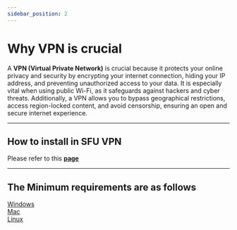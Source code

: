 ```yaml
---
sidebar_position: 2
---
```


# Why VPN is crucial
A **VPN (Virtual Private Network)** is crucial because it protects your online privacy and security by encrypting your internet connection, hiding your IP address, and preventing unauthorized access to your data. It is especially vital when using public Wi-Fi, as it safeguards against hackers and cyber threats. Additionally, a VPN allows you to bypass geographical restrictions, access region-locked content, and avoid censorship, ensuring an open and secure internet experience.

---

## How to install in SFU VPN
Please refer to this **[page](https://sfu.teamdynamix.com/TDClient/255/ITServices/KB/ArticleDet?ID=3973)** 

---

## The Minimum requirements are as follows
[Windows](https://docs.fortinet.com/document/forticlient/6.4.3/windows-release-notes/549781/product-integration-and-support)\
[Mac](https://docs.fortinet.com/document/forticlient/6.4.3/macos-release-notes/471180/product-integration-and-support)\
[Linux](https://docs.fortinet.com/document/forticlient/6.4.3/linux-release-notes/136392/product-integration-and-support)

